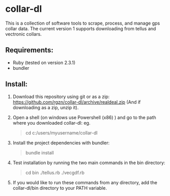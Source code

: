 # collar-dl

This is a collection of software tools to scrape, process, and manage gps collar data. 
The current version 1 supports downloading from tellus and vectronic collars. 

## Requirements:

- Ruby (tested on version 2.3.1) 
- bundler

## Install:

1. Download this repository using git or as a zip:
https://github.com/rgzn/collar-dl/archive/realdeal.zip
(And if downloading as a zip, unzip it).

2. Open a shell (on windows use Powershell (x86) ) and go to the path where you downloaded collar-dl:
eg. 
    > cd c:/users/myusername/collar-dl

3. Install the project dependencies with bundler:
    > bundle install

4. Test installation by running the two main commands in the bin directory:
    > cd bin
    > ./tellus.rb
    > ./vecgdf.rb

5. If you would like to run these commands from any directory, add the collar-dl/bin directory to your PATH variable.



